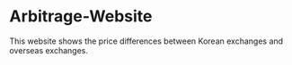# Arbitrage-Website
This website shows the price differences between Korean exchanges and overseas exchanges.

